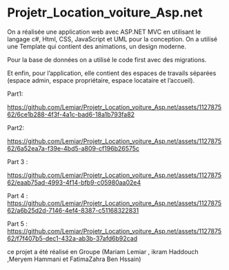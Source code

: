 # Projetr_Location_voiture_Asp.net
On a réalisée une application web avec ASP.NET MVC en utilisant le langage c#, Html, CSS, JavaScript et UML pour la conception. On a utilisé une Template qui contient des animations, un design moderne.

Pour la base de données on a utilisé le code first avec des migrations. 

Et enfin, pour l’application, elle contient des espaces de travails séparées (espace admin, espace propriétaire, espace locataire et l’accueil).

Part1:



https://github.com/Lemiar/Projetr_Location_voiture_Asp.net/assets/112787562/6ce1b288-4f3f-4a1c-bad6-18a1b793fa82

Part2:



https://github.com/Lemiar/Projetr_Location_voiture_Asp.net/assets/112787562/6a52ea7a-f39e-4bd5-a809-cf196b26575c


Part 3 :

https://github.com/Lemiar/Projetr_Location_voiture_Asp.net/assets/112787562/eaab75ad-4993-4f14-bfb9-c05980aa02e4


Part 4 :
https://github.com/Lemiar/Projetr_Location_voiture_Asp.net/assets/112787562/a6b25d2d-7146-4ef4-8387-c51168322831


Part 5 :
https://github.com/Lemiar/Projetr_Location_voiture_Asp.net/assets/112787562/f7f407b5-dec1-432a-ab3b-37afd6b92cad

ce projet a été réalisé en Groupe (Mariam Lemiar , ikram Haddouch ,Meryem Hammani et FatimaZahra Ben Hssain)

